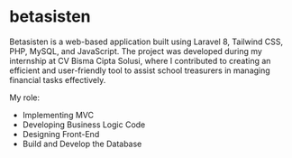 # betasisten
Betasisten is a web-based application built using Laravel 8, Tailwind CSS, PHP, MySQL, and JavaScript. The project was developed during my internship at CV Bisma Cipta Solusi, where I contributed to creating an efficient and user-friendly tool to assist school treasurers in managing financial tasks effectively.

My role:                                                                                                                                        
- Implementing MVC                                                                                                   
- Developing Business Logic Code                                                                                                        
- Designing Front-End                                                                                                                              
- Build and Develop the Database
